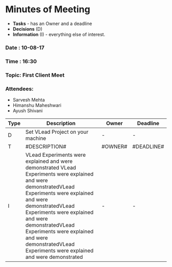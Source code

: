 # Minutes of Meeting

* **Tasks** - has an Owner and a deadline
* **Decisions** (D)
* **Information** (I) - everything else of interest.
 
### Date : 10-08-17
### Time : 16:30
### Topic: First Client Meet
### Attendees:
* Sarvesh Mehta
* Himanshu Maheshwari
* Ayush Shivani	


Type | Description | Owner | Deadline
---- | ---- | ---- | ----
D | Set VLead Project on your machine | - | -
T | #DESCRIPTION# | #OWNER# | #DEADLINE#
I | VLead Experiments were explained and were demonstrated VLead Experiments were explained and were demonstratedVLead Experiments were explained and were demonstratedVLead Experiments were explained and were demonstratedVLead Experiments were explained and were demonstratedVLead Experiments were explained and were demonstrated| - | -
